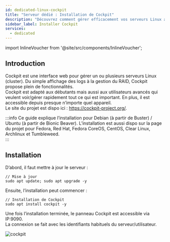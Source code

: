 ```yaml
---
id: dedicated-linux-cockpit
title: "Serveur dédié : Installation de Cockpit"
description: "Découvrez comment gérer efficacement vos serveurs Linux avec l’interface web de Cockpit pour la surveillance et l’administration → En savoir plus maintenant"
sidebar_label: Installer Cockpit
services:
  - dedicated
---
```


import InlineVoucher from '@site/src/components/InlineVoucher';

## Introduction

Cockpit est une interface web pour gérer un ou plusieurs serveurs Linux (cluster). Du simple affichage des logs à la gestion du RAID, Cockpit propose plein de fonctionnalités.  
Cockpit est adapté aux débutants mais aussi aux utilisateurs avancés qui veulent voir/gérer rapidement tout ce qui est important. En plus, il est accessible depuis presque n’importe quel appareil.  
Le site du projet est dispo ici : https://cockpit-project.org/. 

:::info
Ce guide explique l’installation pour Debian (à partir de Buster) / Ubuntu (à partir de Bionic Beaver). L’installation est aussi dispo sur la page du projet pour Fedora, Red Hat, Fedora CoreOS, CentOS, Clear Linux, Archlinux et Tumbleweed.  
:::

<InlineVoucher />

## Installation

D’abord, il faut mettre à jour le serveur :  
```
// Mise à jour
sudo apt update; sudo apt upgrade -y
```
Ensuite, l’installation peut commencer :  
```
// Installation de Cockpit
sudo apt install cockpit -y
```
Une fois l’installation terminée, le panneau Cockpit est accessible via IP:9090.  
La connexion se fait avec les identifiants habituels du serveur/utilisateur.  

![cockpit](https://screensaver01.zap-hosting.com/index.php/s/iobBy6s7gDJ4Zxm/preview)

<InlineVoucher />